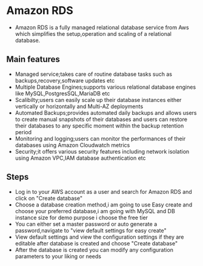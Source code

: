 # Amazon RDS
- Amazon RDS is a fully managed relational database service from Aws which simplifies the setup,operation and scaling of a relational database.

## Main features
- Managed service;takes care of routine database tasks such as backups,recovery,software updates etc
- Multiple Database Engines;supports various relational database engines like MySQL,PostgresSQL,MariaDB etc
- Scalibilty;users can easily scale up their database instances either vertically or horizontally and Multi-AZ deployments
- Automated Backups;provides automated daily backups and allows users to create manual snapshots of their databases and users can restore their databases to any specific moment within the backup retention period
- Monitoring and logging;users can monitor the performances of their databases using Amazon Cloudwatch metrics
- Security;it offers various security features including network isolation using Amazon VPC,IAM database authentication etc


## Steps
- Log in to your AWS account as a user and search for Amazon RDS and click on "Create database"
- Choose a database creation method,i am going to use Easy create and choose your preferred database,i am going with MySQL and DB instance size for demo purpose i choose the free tier
- You can either set a master password or auto generate a password,navigate to "view default settings for easy create"
- View default settings and view the configuration settings if they are editable after database is created and choose "Create database"
- After the database is created you can modify any configuration parameters to your liking or needs